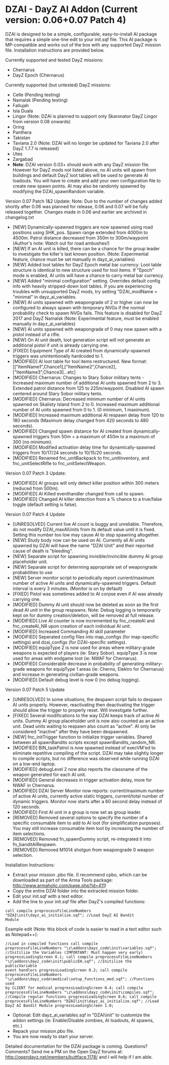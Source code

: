DZAI - DayZ AI Addon (Current version: 0.06+0.07 Patch 4)
============

DZAI is designed to be a simple, configurable, easy-to-install AI package that requires a simple one-line edit to your init.sqf file. This AI package is MP-compatible and works out of the box with any supported DayZ mission file. Installation instructions are provided below.

Currently supported and tested DayZ missions:
- Chernarus
- DayZ Epoch (Chernarus)

Currently supported (but untested) DayZ missions:
- Celle			(Pending testing)
- Namalsk		(Pending testing)
- Fallujah
- Isla Duala
- Lingor		(Note: DZAI is planned to support only Skaronator DayZ Lingor from version 0.08 onwards)
- Oring
- Panthera
- Takistan
- Taviana 2.0 	(Note: DZAI will no longer be updated for Taviana 2.0 after DayZ 1.7.7 is released)
- Utes
- Zargabad
- <b>Note</b>: DZAI version 0.03+ should work with any DayZ mission file. However for DayZ mods not listed above, no AI units will spawn from buildings and default DayZ loot tables will be used to generate AI loadouts. You will have to create and add your own configuration file to create new spawn points. AI may also be randomly spawned by modifying the DZAI_spawnRandom variable. 

Version 0.07 Patch 1&2 Update:
Note: Due to the number of changes added shortly after 0.06 was planned for release, 0.06 and 0.07 will be fully released together. Changes made in 0.06 and earlier are archived in changelog.txt

- [NEW] Dynamically-spawned triggers are now spawned using road positions using SHK_pos. Spawn range extended from 4000m to 4500m. Patrol distance decreased from 350m to 300m/waypoint (Author's note: Watch out for road ambushes!)
- [NEW] If an AI unit is killed, there can be a chance for the group leader to investigate the killer's last known position. (Note: Experimental feature, chance must be set manually in dayz_ai_variables)
- [NEW] Added loot tables for DayZ Epoch metal bar currency. Loot table structure is identical to new structure used for tool items. If "Epoch" mode is enabled, AI units will have a chance to carry metal bar currency.
- [NEW] Added "minimal configuration" setting. Overrides default config info with heavily stripped-down loot tables. If you are experiencing troubles with unsupported DayZ mods, try setting "DZAI_modName = "minimal" in dayz_ai_variables.
- [NEW] AI units spawned with weapongrade of 2 or higher can now be configured to always spawn with temporary NVGs if the normal probability check to spawn NVGs fails. This feature is disabled for DayZ 2017 and DayZ Namalsk (Note: Experimental feature, must be enabled manually in dayz_ai_variables)
- [NEW] AI units spawned with weapongrade of 0 may now spawn with a pistol instead of a rifle. 
- [NEW] On AI unit death, loot generation script will not generate an additional pistol if unit is already carrying one.
- [FIXED] Equipment Type of AI created from dynamically-spawned triggers was unintentionally hardcoded to 1.
- [MODIFIED] AI loot table for tool items restructured. New format: [["ItemName1",Chance1],["ItemName2",Chance2],["ItemName3",Chance3]...etc]
- [MODIFIED] Chernarus: Changes to Stary Sobor military tents - Increased maximum number of additional AI units spawned from 2 to 3. Extended patrol distance from 125 to 225m/waypoint. Disabled AI spawn centered around Stary Sobor military tents. 
- [MODIFIED] Chernarus: Decreased minimum number of AI units spawned on Skalisty Island from 2 to 0. Increased maximum additional number of AI units spawned from 0 to 1. (0 minimum, 1 maximum). 
- [MODIFIED] Increased maximum additional AI respawn delay from 120 to 180 seconds (Maximum delay changed from 420 seconds to 480 seconds).
- [MODIFIED] Changed spawn distance for AI created from dynamically-spawned triggers from 50m + a maximum of 450m to a maximum of 300 (no minimum).
- [MODIFIED] Modified activation delay time for dynamically-spawned triggers from 10/17/24 seconds to 10/15/20 seconds.
- [MODIFIED] Renamed fnc_unitBackpack to fnc_unitInventory, and fnc_unitSelectRifle to fnc_unitSelectWeapon.

Version 0.07 Patch 3 Update:

- [MODIFIED] AI groups will only detect killer position within 300 meters (reduced from 500m).
- [MODIFIED] AI Killed eventhandler changed from call to spawn.
- [MODIFIED] Changed AI killer detection from a % chance to a true/false toggle (default setting is false).

Version 0.07 Patch 4 Update

- [UNRESOLVED] Current live AI count is buggy and unreliable. Therefore, do not modify DZAI_maxAIUnits from its default value until it is fixed. Setting this number too low may cause AI to stop spawning altogether.
- [NEW] Study body now can be used on AI. Currently all AI units spawned by DZAI will have the name "DZAI Unit" and their reported cause of death is "bleeding".
- [NEW] Separate script for spawning invisible/invincible dummy AI group placeholder unit.
- [NEW] Separate script for determing appropriate set of weapongrade probabilities to use
- [NEW] Server monitor script to periodically report current/maximum number of active AI units and dynamically-spawned triggers. Default interval is every 3 minutes. (Monitor is on by default)
- [FIXED] Pistol was sometimes added to AI corpse even if AI was already carrying one.
- [MODIFIED] Dummy AI unit should now be deleted as soon as the first dead AI unit in the group respawns. Note: Debug logging is temporarily kept on for dummy creation/deletion, will be removed at full release.
- [MODIFIED] Live AI counter is now incremented by fnc_createAI and fnc_createAI_NR upon creation of each individual AI unit.
- [MODIFIED] Increased Commanding AI skill parameter
- [MODIFIED] Seperated config files into map_configs (for map-specific settings) and dzai_configs (for DZAI-specific settings). 
- [MODIFIED] equipType 2 is now used for areas where military-grade weapons is expected of players (ie: Stary Sobor). equipType 3 is now used for areas with endgame loot (ie: NWAF for Chernarus).
- [MODIFIED] Considerable decrease in probability of generating military-grade weapons for equipType 1 areas (ie: Cherno, Elektro for Chernarus) and increase in generating civilian-grade weapons.
- [MODIFIED] Default debug level is now 0 (no debug logging).

Version 0.07 Patch 5 Update

- [UNRESOLVED] In some situations, the despawn script fails to despawn AI units properly. However, reactivating then deactivating the trigger should allow the trigger to properly reset. Will investigate further.
- [FIXED] Several modifications to the way DZAI keeps track of active AI units. Dummy AI group placeholder unit is now also counted as an active unit. Dead units waiting to respawn also count as "active". AI only be considered "inactive" after they have been despawned.
- [NEW] fnc_initTrigger function to initialize trigger variables. Shared between all spawnBandits scripts except spawnBandits_random_NR.
- [MODIFIED] BIN_taskPatrol is now spawned instead of execVM'ed to eliminate repetitive compiling of the script. DZAI may take slightly longer to compile scripts, but no difference was observed while running DZAI on a low-end laptop.
- [MODIFIED] debugLevel 2 now also reports the classname of the weapon generated for each AI unit.
- [MODIFIED] General decreases in trigger activation delay, more for NWAF in Chernarus.
- [MODIFIED] DZAI Server Monitor now reports: current/maximum number of active AI units, currently active static triggers, current/total number of dynamic triggers. Monitor now starts after a 60 second delay instead of 120 seconds.
- [MODIFIED] First AI unit in a group is now set as group leader.
- [REMOVED] Removed several options to specify the number of a specific consumable item to add to AI loot (for simplification purposes). You may still increase consumable item loot by increasing the number of item selections.
- [REMOVED] Removed fn_spawnDummy script, re-integrated it into fn_banditAIRespawn.
- [REMOVED] Removed M1014 shotgun from weapongrade 0 weapon selection.

Installation Instructions:
- Extract your mission .pbo file. (I recommend cpbo, which can be downloaded as part of the Arma Tools package: http://www.armaholic.com/page.php?id=411)
- Copy the entire DZAI folder into the extracted mission folder.
- Edit your init.sqf with a text editor.
- Add the line to your init.sqf file after DayZ's compiled functions: 

<code>call compile preprocessFileLineNumbers "DZAI\init\dayz_ai_initialize.sqf";				//Load DayZ AI Bandit Module</code>

Example edit (Note: this block of code is easier to read in a text editor such as Notepad++):

<code>//Load in compiled functions
call compile preprocessFileLineNumbers "\z\addons\dayz_code\init\variables.sqf";				//Initilize the Variables (IMPORTANT: Must happen very early)
progressLoadingScreen 0.1;
call compile preprocessFileLineNumbers "\z\addons\dayz_code\init\publicEH.sqf";				//Initilize the publicVariable event handlers
progressLoadingScreen 0.2;
call compile preprocessFileLineNumbers "\z\addons\dayz_code\medical\setup_functions_med.sqf";	//Functions used by CLIENT for medical
progressLoadingScreen 0.4;
call compile preprocessFileLineNumbers "\z\addons\dayz_code\init\compiles.sqf";				//Compile regular functions
progressLoadingScreen 0.6;
call compile preprocessFileLineNumbers "DZAI\init\dayz_ai_initialize.sqf";				//Load DayZ AI Bandit Module
progressLoadingScreen 1.0;</code>

- Optional: Edit dayz_ai_variables.sqf in "DZAI\init" to customize the addon settings (ie: Enable/Disable zombies, AI loadouts, AI spawns, etc.)
- Repack your mission.pbo file.
- You are now ready to start your server.


Detailed documentation for the DZAI package is coming. Questions? Comments? Send me a PM on the Open DayZ forums at: http://opendayz.net/members/buttface.1178/ and I will help if I am able.